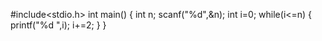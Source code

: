 #include<stdio.h>
int main()
{
    int n;
    scanf("%d",&n);
    int i=0;
    while(i<=n)
    {
        printf("%d  ",i);
        i+=2;
    }
}

